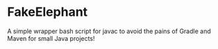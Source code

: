 # FakeElephant
A simple wrapper bash script for javac to avoid the pains of Gradle and Maven for small Java projects!

